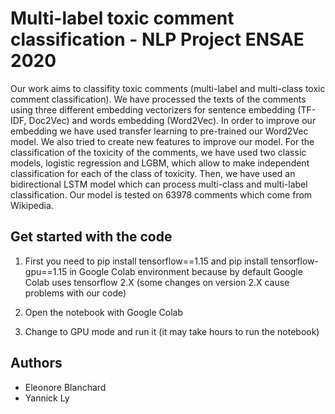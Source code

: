 # Multi-label toxic comment classification - NLP Project ENSAE 2020

Our work aims to classifity toxic comments (multi-label and multi-class toxic comment classification). We have processed the texts of the comments using three different embedding vectorizers for sentence embedding (TF-IDF, Doc2Vec) and words embedding (Word2Vec). In order to improve our embedding we have used transfer learning to pre-trained our Word2Vec model. We also tried to create new features to improve our model. For the classification of the toxicity of the comments, we have used two classic models, logistic regression and LGBM, which allow to make independent classification for each of the class of toxicity. Then, we have used an bidirectional LSTM model which can process multi-class and multi-label classification. Our model is tested on 63978 comments which come from Wikipedia.

## Get started with the code

1. First you need to pip install tensorflow==1.15 and pip install tensorflow-gpu==1.15 in Google Colab environment because by default Google Colab uses tensorflow 2.X (some changes on version 2.X cause problems with our code)

2. Open the notebook with Google Colab

3. Change to GPU mode and run it (it may take hours to run the notebook)

## Authors

* Eleonore Blanchard
* Yannick Ly


 
